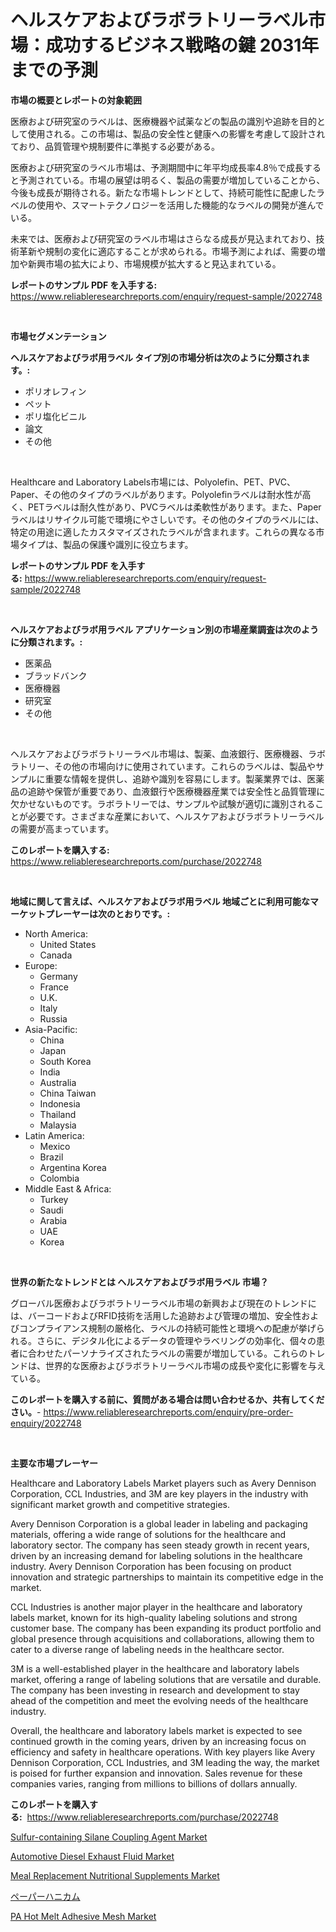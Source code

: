 <p><h1>ヘルスケアおよびラボラトリーラベル市場：成功するビジネス戦略の鍵 2031年までの予測</h1></p><p><strong>市場の概要とレポートの対象範囲</strong></p>
<p><p>医療および研究室のラベルは、医療機器や試薬などの製品の識別や追跡を目的として使用される。この市場は、製品の安全性と健康への影響を考慮して設計されており、品質管理や規制要件に準拠する必要がある。</p><p>医療および研究室のラベル市場は、予測期間中に年平均成長率4.8％で成長すると予測されている。市場の展望は明るく、製品の需要が増加していることから、今後も成長が期待される。新たな市場トレンドとして、持続可能性に配慮したラベルの使用や、スマートテクノロジーを活用した機能的なラベルの開発が進んでいる。</p><p>未来では、医療および研究室のラベル市場はさらなる成長が見込まれており、技術革新や規制の変化に適応することが求められる。市場予測によれば、需要の増加や新興市場の拡大により、市場規模が拡大すると見込まれている。</p></p>
<p><strong>レポートのサンプル PDF を入手する:</strong> <a href="https://www.reliableresearchreports.com/enquiry/request-sample/2022748">https://www.reliableresearchreports.com/enquiry/request-sample/2022748</a></p>
<p>&nbsp;</p>
<p><strong>市場セグメンテーション</strong></p>
<p><strong>ヘルスケアおよびラボ用ラベル タイプ別の市場分析は次のように分類されます。:</strong></p>
<p><ul><li>ポリオレフィン</li><li>ペット</li><li>ポリ塩化ビニル</li><li>論文</li><li>その他</li></ul></p>
<p>&nbsp;</p>
<p><p>Healthcare and Laboratory Labels市場には、Polyolefin、PET、PVC、Paper、その他のタイプのラベルがあります。Polyolefinラベルは耐水性が高く、PETラベルは耐久性があり、PVCラベルは柔軟性があります。また、Paperラベルはリサイクル可能で環境にやさしいです。その他のタイプのラベルには、特定の用途に適したカスタマイズされたラベルが含まれます。これらの異なる市場タイプは、製品の保護や識別に役立ちます。</p></p>
<p><strong>レポートのサンプル PDF を入手する:</strong>&nbsp;<a href="https://www.reliableresearchreports.com/enquiry/request-sample/2022748">https://www.reliableresearchreports.com/enquiry/request-sample/2022748</a></p>
<p>&nbsp;</p>
<p><strong> ヘルスケアおよびラボ用ラベル アプリケーション別の市場産業調査は次のように分類されます。:</strong></p>
<p><ul><li>医薬品</li><li>ブラッドバンク</li><li>医療機器</li><li>研究室</li><li>その他</li></ul></p>
<p>&nbsp;</p>
<p><p>ヘルスケアおよびラボラトリーラベル市場は、製薬、血液銀行、医療機器、ラボラトリー、その他の市場向けに使用されています。これらのラベルは、製品やサンプルに重要な情報を提供し、追跡や識別を容易にします。製薬業界では、医薬品の追跡や保管が重要であり、血液銀行や医療機器産業では安全性と品質管理に欠かせないものです。ラボラトリーでは、サンプルや試験が適切に識別されることが必要です。さまざまな産業において、ヘルスケアおよびラボラトリーラベルの需要が高まっています。</p></p>
<p><strong>このレポートを購入する:</strong>&nbsp; <a href="https://www.reliableresearchreports.com/purchase/2022748">https://www.reliableresearchreports.com/purchase/2022748</a></p>
<p>&nbsp;</p>
<p><strong>地域に関して言えば、ヘルスケアおよびラボ用ラベル 地域ごとに利用可能なマーケットプレーヤーは次のとおりです。:</strong></p>
<p><ul>
    <li>
        North America:
        <ul>
            <li>United States</li>
            <li>Canada</li>
        </ul>
    </li>
    <li>
        Europe:
        <ul>
            <li>Germany</li>
            <li>France</li>
            <li>U.K.</li>
            <li>Italy</li>
            <li>Russia</li>
        </ul>
    </li>
    <li>
        Asia-Pacific:
        <ul>
            <li>China</li>
            <li>Japan</li>
            <li>South Korea</li>
            <li>India</li>
            <li>Australia</li>
            <li>China Taiwan</li>
            <li>Indonesia</li>
            <li>Thailand</li>
            <li>Malaysia</li>
        </ul>
    </li>
    <li>
        Latin America:
        <ul>
            <li>Mexico</li>
            <li>Brazil</li>
            <li>Argentina Korea</li>
            <li>Colombia</li>
        </ul>
    </li>
    <li>
        Middle East & Africa:
        <ul>
            <li>Turkey</li>
            <li>Saudi</li>
            <li>Arabia</li>
            <li>UAE</li>
            <li>Korea</li>
        </ul>
    </li>
    </ul></p>
<p>&nbsp;</p>
<p><strong>世界の新たなトレンドとは ヘルスケアおよびラボ用ラベル 市場？</strong></p>
<p><p>グローバル医療およびラボラトリーラベル市場の新興および現在のトレンドには、バーコードおよびRFID技術を活用した追跡および管理の増加、安全性およびコンプライアンス規制の厳格化、ラベルの持続可能性と環境への配慮が挙げられる。さらに、デジタル化によるデータの管理やラベリングの効率化、個々の患者に合わせたパーソナライズされたラベルの需要が増加している。これらのトレンドは、世界的な医療およびラボラトリーラベル市場の成長や変化に影響を与えている。</p></p>
<p><strong>このレポートを購入する前に、質問がある場合は問い合わせるか、共有してください。</strong>- <a href="https://www.reliableresearchreports.com/enquiry/pre-order-enquiry/2022748">https://www.reliableresearchreports.com/enquiry/pre-order-enquiry/2022748</a></p>
<p>&nbsp;</p>
<p><strong>主要な市場プレーヤー</strong></p>
<p><p>Healthcare and Laboratory Labels Market players such as Avery Dennison Corporation, CCL Industries, and 3M are key players in the industry with significant market growth and competitive strategies.</p><p>Avery Dennison Corporation is a global leader in labeling and packaging materials, offering a wide range of solutions for the healthcare and laboratory sector. The company has seen steady growth in recent years, driven by an increasing demand for labeling solutions in the healthcare industry. Avery Dennison Corporation has been focusing on product innovation and strategic partnerships to maintain its competitive edge in the market.</p><p>CCL Industries is another major player in the healthcare and laboratory labels market, known for its high-quality labeling solutions and strong customer base. The company has been expanding its product portfolio and global presence through acquisitions and collaborations, allowing them to cater to a diverse range of labeling needs in the healthcare sector.</p><p>3M is a well-established player in the healthcare and laboratory labels market, offering a range of labeling solutions that are versatile and durable. The company has been investing in research and development to stay ahead of the competition and meet the evolving needs of the healthcare industry.</p><p>Overall, the healthcare and laboratory labels market is expected to see continued growth in the coming years, driven by an increasing focus on efficiency and safety in healthcare operations. With key players like Avery Dennison Corporation, CCL Industries, and 3M leading the way, the market is poised for further expansion and innovation. Sales revenue for these companies varies, ranging from millions to billions of dollars annually.</p></p>
<p><strong>このレポートを購入する:</strong>&nbsp;&nbsp;<a href="https://www.reliableresearchreports.com/purchase/2022748">https://www.reliableresearchreports.com/purchase/2022748</a></p>
<p><p><a href="https://github.com/dx0328/Market-Research-Report-List-1/blob/main/sulfur-containing-silane-coupling-agent-market.md">Sulfur-containing Silane Coupling Agent Market</a></p><p><a href="https://butternut-bug-553.notion.site/Automotive-Diesel-Exhaust-Fluid-Market-Size-Global-Industry-Overview-Market-Segmentation-and-Forec-3b3ff9f021124d04a7afad53030fad85">Automotive Diesel Exhaust Fluid Market</a></p><p><a href="https://view.publitas.com/reportprime-1/meal-replacement-nutritional-supplements-market-research-report-provides-thorough-industry-overview-which-offers-an-in-depth-analysis-of-product-trends-and-new-market-divisions-mk7888yj9r6x/">Meal Replacement Nutritional Supplements Market</a></p><p><a href="https://github.com/ksxzwxabcuynh011/Market-Research-Report-List-1/blob/main/12305641978.md">ペーパーハニカム</a></p><p><a href="https://github.com/juancolorado15/Market-Research-Report-List-1/blob/main/pa-hot-melt-adhesive-mesh-market.md">PA Hot Melt Adhesive Mesh Market</a></p></p>